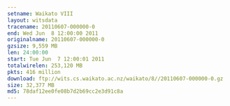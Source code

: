 ```yaml
---
setname: Waikato VIII
layout: witsdata
tracename: 20110607-000000-0
end: Wed Jun  8 12:00:00 2011
originalname: 20110607-000000-0
gzsize: 9,559 MB
len: 24:00:00
start: Tue Jun  7 12:00:01 2011
totalwirelen: 253,120 MB
pkts: 416 million
download: ftp://wits.cs.waikato.ac.nz/waikato/8//20110607-000000-0.gz
size: 32,377 MB
md5: 78daf12ee0fe08b7d2b69cc2e3d91c8a
---
```

